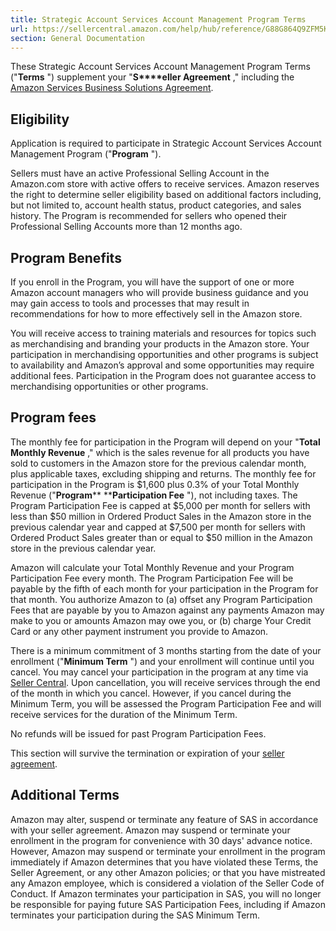 ```yaml
---
title: Strategic Account Services Account Management Program Terms
url: https://sellercentral.amazon.com/help/hub/reference/G88G864Q9ZFM5KSB
section: General Documentation
---
```


These Strategic Account Services Account Management Program Terms ("**Terms**
") supplement your "**S****eller Agreement** ," including the [Amazon Services
Business Solutions
Agreement](https://sellercentral.amazon.com/gp/help/external/G1791).

## Eligibility

Application is required to participate in Strategic Account Services Account
Management Program ("**Program** ").

Sellers must have an active Professional Selling Account in the Amazon.com
store with active offers to receive services. Amazon reserves the right to
determine seller eligibility based on additional factors including, but not
limited to, account health status, product categories, and sales history. The
Program is recommended for sellers who opened their Professional Selling
Accounts more than 12 months ago.

## Program Benefits

If you enroll in the Program, you will have the support of one or more Amazon
account managers who will provide business guidance and you may gain access to
tools and processes that may result in recommendations for how to more
effectively sell in the Amazon store.  
  
 You will receive access to training materials and resources for topics such
as merchandising and branding your products in the Amazon store. Your
participation in merchandising opportunities and other programs is subject to
availability and Amazon’s approval and some opportunities may require
additional fees. Participation in the Program does not guarantee access to
merchandising opportunities or other programs.

## Program fees

The monthly fee for participation in the Program will depend on your "**Total
Monthly Revenue** ," which is the sales revenue for all products you have sold
to customers in the Amazon store for the previous calendar month, plus
applicable taxes, excluding shipping and returns. The monthly fee for
participation in the Program is $1,600 plus 0.3% of your Total Monthly Revenue
("**Program**** ****Participation Fee** "), not including taxes. The Program
Participation Fee is capped at $5,000 per month for sellers with less than $50
million in Ordered Product Sales in the Amazon store in the previous calendar
year and capped at $7,500 per month for sellers with Ordered Product Sales
greater than or equal to $50 million in the Amazon store in the previous
calendar year.

Amazon will calculate your Total Monthly Revenue and your Program
Participation Fee every month. The Program Participation Fee will be payable
by the fifth of each month for your participation in the Program for that
month. You authorize Amazon to (a) offset any Program Participation Fees that
are payable by you to Amazon against any payments Amazon may make to you or
amounts Amazon may owe you, or (b) charge Your Credit Card or any other
payment instrument you provide to Amazon.

There is a minimum commitment of 3 months starting from the date of your
enrollment ("**Minimum Term** ") and your enrollment will continue until you
cancel. You may cancel your participation in the program at any time via
[Seller
Central](https://sellercentral.amazon.com/premiumServices/hub/ref=xx_sppshb_dnav_xx).
Upon cancellation, you will receive services through the end of the month in
which you cancel. However, if you cancel during the Minimum Term, you will be
assessed the Program Participation Fee and will receive services for the
duration of the Minimum Term.

No refunds will be issued for past Program Participation Fees.

This section will survive the termination or expiration of your [seller
agreement](https://sellercentral.amazon.com/gp/help/external/G1791).

## Additional Terms

Amazon may alter, suspend or terminate any feature of SAS in accordance with
your seller agreement. Amazon may suspend or terminate your enrollment in the
program for convenience with 30 days' advance notice. However, Amazon may
suspend or terminate your enrollment in the program immediately if Amazon
determines that you have violated these Terms, the Seller Agreement, or any
other Amazon policies; or that you have mistreated any Amazon employee, which
is considered a violation of the Seller Code of Conduct. If Amazon terminates
your participation in SAS, you will no longer be responsible for paying future
SAS Participation Fees, including if Amazon terminates your participation
during the SAS Minimum Term.

